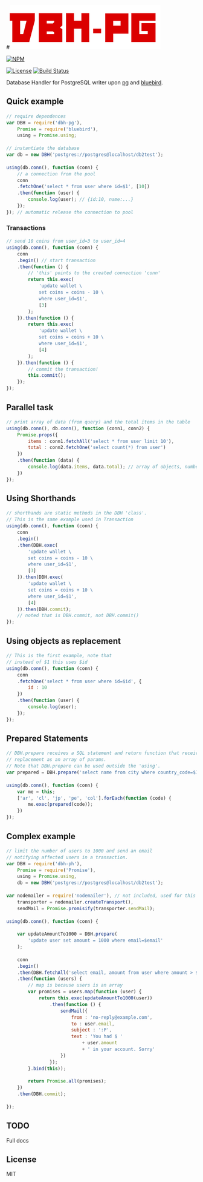 

#![BDH-PG](logo.png?raw=true)

[![NPM](https://nodei.co/npm/dbh-pg.png?downloads=true&downloadRank=true&stars=true)](https://nodei.co/npm/dbh-pg/)

[![License](http://img.shields.io/badge/license-MIT-brightgreen.svg)](LICENSE)
[![Build Status](https://secure.travis-ci.org/sapienlab/dbh-pg.png)](http://travis-ci.org/sapienlab/dbh-pg)

Database Handler for PostgreSQL writer upon [pg](https://github.com/brianc/node-postgres) and [bluebird](https://github.com/petkaantonov/bluebird).

## Quick example

```javascript
// require dependences
var DBH = require('dbh-pg'),
    Promise = require('bluebird'),
    using = Promise.using;
    
// instantiate the database
var db = new DBH('postgres://postgres@localhost/db2test');

using(db.conn(), function (conn) {
    // a connection from the pool
    conn
    .fetchOne('select * from user where id=$1', [10])
    .then(function (user) {
        console.log(user); // {id:10, name:...}
    });
}); // automatic release the connection to pool
```

### Transactions

```javascript
// send 10 coins from user_id=3 to user_id=4
using(db.conn(), function (conn) {
    conn
    .begin() // start transaction
    .then(function () {
        // 'this' points to the created connection 'conn'
        return this.exec(
            'update wallet \
            set coins = coins - 10 \
            where user_id=$1',
            [3]
        );
    }).then(function () {
        return this.exec(
            'update wallet \
            set coins = coins + 10 \
            where user_id=$1',
            [4]
        );
    }).then(function () {
        // commit the transaction!
        this.commit();
    });
});
```

## Parallel task

```javascript
// print array of data (from query) and the total items in the table
using(db.conn(), db.conn(), function (conn1, conn2) {
    Promise.props({
        items : conn1.fetchAll('select * from user limit 10'),
        total : conn2.fetchOne('select count(*) from user')
    })
    .then(function (data) {
        console.log(data.items, data.total); // array of objects, number
    })
});
```

## Using Shorthands

```javascript
// shorthands are static methods in the DBH 'class'.
// This is the same example used in Transaction
using(db.conn(), function (conn) {
    conn
    .begin()
    .then(DBH.exec(
        'update wallet \
        set coins = coins - 10 \
        where user_id=$1',
        [3]
    )).then(DBH.exec(
        'update wallet \
        set coins = coins + 10 \
        where user_id=$1',
        [4]
    )).then(DBH.commit);
    // noted that is DBH.commit, not DBH.commit()
});
```

## Using objects as replacement

```javascript
// This is the first example, note that
// instead of $1 this uses $id
using(db.conn(), function (conn) {
    conn
    .fetchOne('select * from user where id=$id', {
        id : 10
    })
    .then(function (user) {
        console.log(user);
    });
});
```

## Prepared Statements

```javascript
// DBH.prepare receives a SQL statement and return function that receives the
// replacement as an array of params.
// Note that DBH.prepare can be used outside the 'using'.
var prepared = DBH.prepare('select name from city where country_code=$1');

using(db.conn(), function (conn) {
    var me = this;
    ['ar', 'cl', 'jp', 'pe', 'col'].forEach(function (code) {
        me.exec(prepared(code));
    })
});
```

## Complex example

```javascript
// limit the number of users to 1000 and send an email
// notifying affected users in a transaction.
var DBH = require('dbh-ph'),
    Promise = require('Promise'),
    using = Promise.using,
    db = new DBH('postgres://postgres@localhost/db2test');
    
var nodemailer = require('nodemailer'), // not included, used for this example only
    transporter = nodemailer.createTransport(),
    sendMail = Promise.promisify(transporter.sendMail);
    
using(db.conn(), function (conn) {

    var updateAmountTo1000 = DBH.prepare(
        'update user set amount = 1000 where email=$email'
    );
    
    conn
    .begin()
    .then(DBH.fetchAll('select email, amount from user where amount > $1', [1000]))
    .then(function (users) {
        // map is because users is an array
        var promises = users.map(function (user) {
            return this.exec(updateAmountTo1000(user))
                .then(function () {
                    sendMail({
                        from : 'no-reply@example.com',
                        to : user.email,
                        subject : ':P',
                        text : 'You had $ '
                            + user.amount
                            + ' in your account. Sorry'
                    })
                });
        }.bind(this));
        
        return Promise.all(promises);
    })
    .then(DBH.commit);
    
});
```

## TODO

Full docs

## License

MIT
